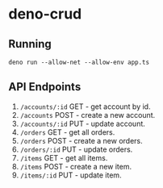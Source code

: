 # deno-crud
## Running 
`deno run --allow-net --allow-env app.ts`

## API Endpoints
1. `/accounts/:id` GET - get account by id.
1. `/accounts` POST - create a new account.
1. `/accounts/:id` PUT - update account.
1. `/orders` GET - get all orders.
1. `/orders` POST - create a new orders.
1. `/orders/:id` PUT - update orders.
1. `/items` GET - get all items.
1. `/items` POST - create a new item.
1. `/items/:id` PUT - update item.